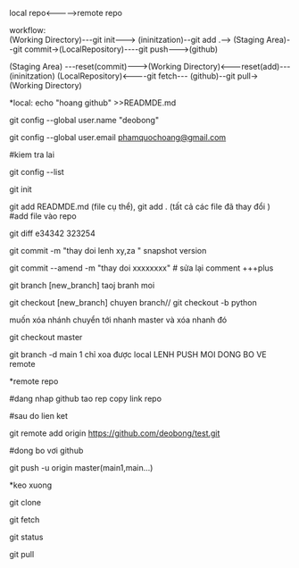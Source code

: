 local repo<----->remote repo

workflow:  
(Working Directory)---git init---> (ininitzation)--git add .--> (Staging Area)--git commit->(LocalRepository)----git push--->(github)

(Staging Area) ---reset(commit)--->(Working Directory)<---reset(add)--- (ininitzation)
(LocalRepository)<----git fetch--- (github)--git pull->(Working Directory)

*local:
echo "hoang github" >>READMDE.md

git config --global user.name "deobong"

git config --global user.email phamquochoang@gmail.com

#kiem tra lai

git config --list

git init

git add READMDE.md (file cụ thể), git add . (tất cả các file đã thay đổi ) #add file vào repo

git diff e34342 323254

git commit -m "thay doi lenh xy,za " snapshot version

git commit --amend -m "thay doi xxxxxxxx"   # sửa lại comment
+++plus

git branch [new_branch] taoj branh moi

git checkout [new_branch] chuyen branch// git checkout -b python

muốn xóa nhánh chuyển tới nhanh master và xóa nhanh đó

git checkout master

git branch -d main 1 chỉ xoa được local LENH PUSH MOI DONG BO VE remote


*remote repo

#dang nhap github tao rep copy link repo

#sau do lien ket

git remote add origin https://github.com/deobong/test.git

#dong bo vơi github

git push -u origin master(main1,main...) 

*keo xuong

git clone

git fetch

git status

git pull
